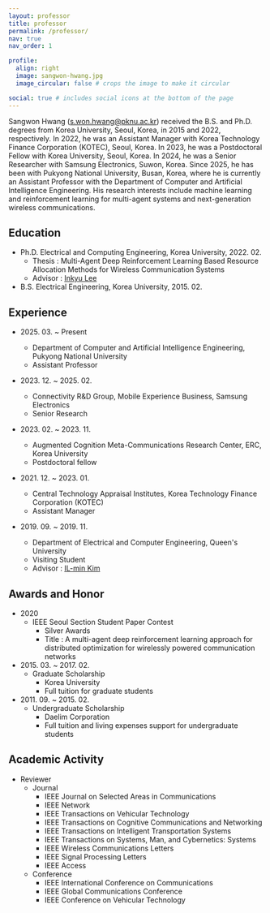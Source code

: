 ```yaml
---
layout: professor
title: professor
permalink: /professor/
nav: true
nav_order: 1

profile:
  align: right
  image: sangwon-hwang.jpg
  image_circular: false # crops the image to make it circular

social: true # includes social icons at the bottom of the page
---
```


Sangwon Hwang (s.won.hwang@pknu.ac.kr) received the B.S. and Ph.D. degrees from Korea University, Seoul, Korea, in 2015 and 2022, respectively. In 2022, he was an Assistant Manager with Korea Technology Finance Corporation (KOTEC), Seoul, Korea. In 2023, he was a Postdoctoral Fellow with Korea University, Seoul, Korea. In 2024, he was a Senior Researcher with Samsung Electronics, Suwon, Korea. Since 2025, he has been with Pukyong National University, Busan, Korea, where he is currently an Assistant Professor with the Department of Computer and Artificial Intelligence Engineering. His research interests include machine learning and reinforcement learning for multi-agent systems and next-generation wireless communications.

## Education

- Ph.D. Electrical and Computing Engineering, Korea University, 2022. 02.
  - Thesis : Multi-Agent Deep Reinforcement Learning Based Resource Allocation Methods for Wireless Communication
    Systems
  - Advisor : <a href="https://scholar.google.com/citations?user=y0ve6xwAAAAJ">Inkyu Lee</a>
- B.S. Electrical Engineering, Korea University, 2015. 02.

## Experience

- 2025\. 03. ~ Present
  - Department of Computer and Artificial Intelligence Engineering, Pukyong National University
  - Assistant Professor
- 2023\. 12. ~ 2025. 02.
  - Connectivity R&D Group, Mobile Experience Business, Samsung Electronics
  - Senior Research
- 2023\. 02. ~ 2023. 11.
  - Augmented Cognition Meta-Communications Research Center, ERC, Korea University
  - Postdoctoral fellow
- 2021\. 12. ~ 2023. 01.
  - Central Technology Appraisal Institutes, Korea Technology Finance Corporation (KOTEC)
  - Assistant Manager

- 2019\. 09. ~ 2019. 11.
  - Department of Electrical and Computer Engineering, Queen's University
  - Visiting Student
  - Advisor : <a href="https://scholar.google.com/citations?user=iyufC8kAAAAJ">IL-min Kim</a>


## Awards and Honor

- 2020
  - IEEE Seoul Section Student Paper Contest
    - Silver Awards
    - Title : A multi-agent deep reinforcement learning approach for distributed optimization for wirelessly powered communication networks
- 2015\. 03. ~ 2017. 02.
  - Graduate Scholarship
    - Korea University
    - Full tuition for graduate students
- 2011\. 09. ~ 2015. 02.
  - Undergraduate Scholarship
    - Daelim Corporation
    - Full tuition and living expenses support for undergraduate students

## Academic Activity

- Reviewer
  - Journal
    - IEEE Journal on Selected Areas in Communications
    - IEEE Network
    - IEEE Transactions on Vehicular Technology
    - IEEE Transactions on Cognitive Communications and Networking
    - IEEE Transactions on Intelligent Transportation Systems
    - IEEE Transactions on Systems, Man, and Cybernetics: Systems
    - IEEE Wireless Communications Letters
    - IEEE Signal Processing Letters
    - IEEE Access
  - Conference
    - IEEE International Conference on Communications
    - IEEE Global Communications Conference
    - IEEE Conference on Vehicular Technology
